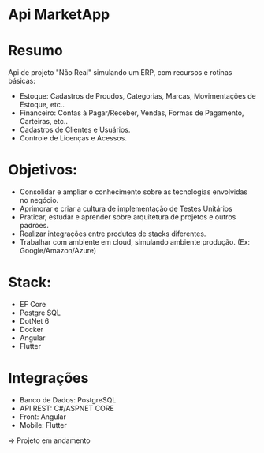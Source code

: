 # Api MarketApp

# Resumo
Api de projeto "Não Real" simulando um ERP, com recursos e rotinas básicas:
- Estoque: Cadastros de Proudos, Categorias, Marcas, Movimentações de Estoque, etc..
- Financeiro: Contas à Pagar/Receber, Vendas, Formas de Pagamento, Carteiras, etc..
- Cadastros de Clientes e Usuários.
- Controle de Licenças e Acessos.

# Objetivos:
- Consolidar e ampliar o conhecimento sobre as tecnologias envolvidas no negócio.
- Aprimorar e criar a cultura de implementação de Testes Unitários
- Praticar, estudar e aprender sobre arquitetura de projetos e outros padrões.
- Realizar integrações entre produtos de stacks diferentes.
- Trabalhar com ambiente em cloud, simulando ambiente produção. (Ex: Google/Amazon/Azure)

# Stack:
- EF Core
- Postgre SQL
- DotNet 6
- Docker
- Angular
- Flutter

# Integrações
- Banco de Dados: PostgreSQL
- API REST: C#/ASPNET CORE
- Front: Angular
- Mobile: Flutter


=> Projeto em andamento
